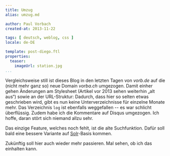 ```yaml
---
title: Umzug
alias: umzug.md

author: Paul Vorbach
created-at: 2013-11-22

tags: [ deutsch, weblog, css ]
locale: de-DE

template: post-diego.ftl
properties:
  teaser:
    imageUrl: station.jpg
...
```


Vergleichsweise still ist dieses Blog in den letzten Tagen von _vorb.de_ auf die
(nicht mehr ganz so) neue Domain _vorba.ch_ umgezogen. Damit einher gehen
Änderungen am Stylesheet (Artikel vor 2013 sehen weiterhin &bdquo;alt
aus&ldquo;) sowie an der URL-Struktur: Dadurch, dass hier so selten etwas
geschrieben wird, gibt es nun keine Unterverzeichnisse für einzelne Monate mehr.
Das Verzeichnis `log` ist ebenfalls weggefallen -- es war schlicht überflüssig.
Zudem habe ich die Kommentare auf Disqus umgezogen. Ich hoffe, daran stört sich
niemand allzu sehr.

Das einzige Feature, welches noch fehlt, ist die alte Suchfunktion. Dafür soll
bald eine bessere Variante auf [Solr]-Basis kommen.

Zukünftig soll hier auch wieder mehr passieren. Mal sehen, ob ich das einhalten
kann.

[Solr]: http://lucene.apache.org/solr/
